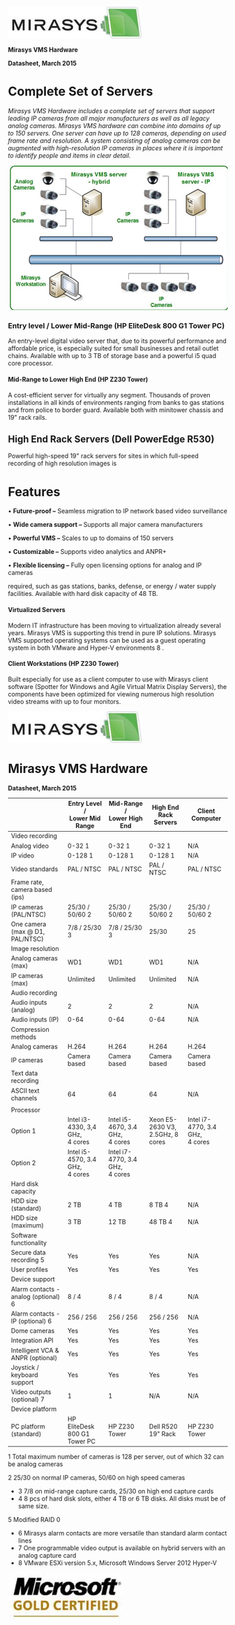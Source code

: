 ![](_page_0_Picture_0.jpeg)

**Mirasys VMS Hardware**

**Datasheet, March 2015** 

# **Complete Set of Servers**

*Mirasys VMS Hardware includes a complete set of servers that support leading IP cameras from all major manufacturers as well as all legacy analog cameras. Mirasys VMS hardware can combine into domains of up to 150 servers. One server can have up to 128 cameras, depending on used frame rate and resolution. A system consisting of analog cameras can be augmented with high-resolution IP cameras in places where it is important to identify people and items in clear detail.*

![](_page_0_Figure_5.jpeg)

### **Entry level / Lower Mid-Range (HP EliteDesk 800 G1 Tower PC)**

An entry-level digital video server that, due to its powerful performance and affordable price, is especially suited for small businesses and retail outlet chains. Available with up to 3 TB of storage base and a powerful i5 quad core processor.

#### **Mid-Range to Lower High End (HP Z230 Tower)**

A cost-efficient server for virtually any segment. Thousands of proven installations in all kinds of environments ranging from banks to gas stations and from police to border guard. Available both with minitower chassis and 19" rack rails.

## **High End Rack Servers (Dell PowerEdge R530)**

Powerful high-speed 19" rack servers for sites in which full-speed recording of high resolution images is

# **Features**

• **Future-proof –** Seamless migration to IP network based video surveillance

• **Wide camera support –** Supports all major camera manufacturers

• **Powerful VMS –** Scales to up to domains of 150 servers

• **Customizable –** Supports video analytics and ANPR+

• **Flexible licensing –** Fully open licensing options for analog and IP cameras

required, such as gas stations, banks, defense, or energy / water supply facilities. Available with hard disk capacity of 48 TB.

#### **Virtualized Servers**

Modern IT infrastructure has been moving to virtualization already several years. Mirasys VMS is supporting this trend in pure IP solutions. Mirasys VMS supported operating systems can be used as a guest operating system in both VMware and Hyper-V environments 8 .

#### **Client Workstations (HP Z230 Tower)**

Built especially for use as a client computer to use with Mirasys client software (Spotter for Windows and Agile Virtual Matrix Display Servers), the components have been optimized for viewing numerous high resolution video streams with up to four monitors.

![](_page_1_Picture_0.jpeg)

# **Mirasys VMS Hardware**

**Datasheet, March 2015** 

|                                      | Entry Level /<br>Lower Mid<br>Range | Mid-Range /<br>Lower High End      | High End Rack<br>Servers            | Client Computer                    |
|--------------------------------------|-------------------------------------|------------------------------------|-------------------------------------|------------------------------------|
| Video recording                      |                                     |                                    |                                     |                                    |
| Analog video                         | 0-32 1                              | 0-32 1                             | 0-32 1                              | N/A                                |
| IP video                             | 0-128 1                             | 0-128 1                            | 0-128 1                             | N/A                                |
| Video standards                      | PAL / NTSC                          | PAL / NTSC                         | PAL / NTSC                          | PAL / NTSC                         |
| Frame rate, camera based (ips)       |                                     |                                    |                                     |                                    |
| IP cameras (PAL/NTSC)                | 25/30 / 50/60 2                     | 25/30 / 50/60 2                    | 25/30 / 50/60 2                     | 25/30 / 50/60 2                    |
| One camera (max @ D1, PAL/NTSC)      | 7/8 / 25/30 3                       | 7/8 / 25/30 3                      | 25/30                               | 25                                 |
| Image resolution                     |                                     |                                    |                                     |                                    |
| Analog cameras (max)                 | WD1                                 | WD1                                | WD1                                 | N/A                                |
| IP cameras (max)                     | Unlimited                           | Unlimited                          | Unlimited                           | N/A                                |
| Audio recording                      |                                     |                                    |                                     |                                    |
| Audio inputs (analog)                | 2                                   | 2                                  | 2                                   | N/A                                |
| Audio inputs (IP)                    | 0-64                                | 0-64                               | 0-64                                | N/A                                |
| Compression methods                  |                                     |                                    |                                     |                                    |
| Analog cameras                       | H.264                               | H.264                              | H.264                               | H.264                              |
| IP cameras                           | Camera based                        | Camera based                       | Camera based                        | Camera based                       |
| Text data recording                  |                                     |                                    |                                     |                                    |
| ASCII text channels                  | 64                                  | 64                                 | 64                                  | N/A                                |
|                                      |                                     |                                    |                                     |                                    |
| Processor                            |                                     |                                    |                                     |                                    |
| Option 1                             | Intel i3-4330, 3,4 GHz,<br>4 cores  | Intel i5-4670, 3.4 GHz,<br>4 cores | Xeon E5-2630 V3,<br>2.5GHz, 8 cores | Intel i7-4770, 3.4 GHz,<br>4 cores |
| Option 2                             | Intel i5-4570, 3.4 GHz,<br>4 cores  | Intel i7-4770, 3.4 GHz,<br>4 cores |                                     |                                    |
| Hard disk capacity                   |                                     |                                    |                                     |                                    |
| HDD size (standard)                  | 2 TB                                | 4 TB                               | 8 TB 4                              | N/A                                |
| HDD size (maximum)                   | 3 TB                                | 12 TB                              | 48 TB 4                             | N/A                                |
| Software functionality               |                                     |                                    |                                     |                                    |
| Secure data recording 5              | Yes                                 | Yes                                | Yes                                 | N/A                                |
| User profiles                        | Yes                                 | Yes                                | Yes                                 | Yes                                |
| Device support                       |                                     |                                    |                                     |                                    |
| Alarm contacts - analog (optional) 6 | 8 / 4                               | 8 / 4                              | 8 / 4                               | N/A                                |
| Alarm contacts - IP (optional) 6     | 256 / 256                           | 256 / 256                          | 256 / 256                           | N/A                                |
| Dome cameras                         | Yes                                 | Yes                                | Yes                                 | Yes                                |
| Integration API                      | Yes                                 | Yes                                | Yes                                 | Yes                                |
| Intelligent VCA & ANPR (optional)    | Yes                                 | Yes                                | Yes                                 | Yes                                |
| Joystick / keyboard support          | Yes                                 | Yes                                | Yes                                 | Yes                                |
| Video outputs (optional) 7           | 1                                   | 1                                  | N/A                                 | N/A                                |
| Device platform                      |                                     |                                    |                                     |                                    |
| PC platform (standard)               | HP EliteDesk 800 G1<br>Tower PC     | HP Z230 Tower                      | Dell R520 19" Rack                  | HP Z230 Tower                      |

1 Total maximum number of cameras is 128 per server, out of which 32 can be analog cameras

2 25/30 on normal IP cameras, 50/60 on high speed cameras

- 3 7/8 on mid-range capture cards, 25/30 on high end capture cards
- 4 8 pcs of hard disk slots, either 4 TB or 6 TB disks. All disks must be of same size.

5 Modified RAID 0

- 6 Mirasys alarm contacts are more versatile than standard alarm contact lines
- 7 One programmable video output is available on hybrid servers with an analog capture card
- 8 VMware ESXi version 5.x, Microsoft Windows Server 2012 Hyper-V

![](_page_1_Picture_12.jpeg)
